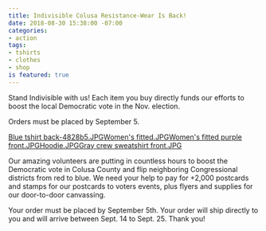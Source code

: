 ```yaml
---
title: Indivisible Colusa Resistance-Wear Is Back!
date: 2018-08-30 15:38:00 -07:00
categories:
- action
tags:
- tshirts
- clothes
- shop
is featured: true
---
```


Stand Indivisible with us! Each item you buy directly funds our efforts to boost the local Democratic vote in the Nov. election.

Orders must be placed by September 5. 

[Blue tshirt back-4828b5.JPG](/uploads/Blue%20tshirt%20back-4828b5.JPG)[Women's fitted.JPG](/uploads/Women's%20fitted.JPG)[Women's fitted purple front.JPG](/uploads/Women's%20fitted%20purple%20front.JPG)[Hoodie.JPG](/uploads/Hoodie.JPG)[Gray crew sweatshirt front.JPG](/uploads/Gray%20crew%20sweatshirt%20front.JPG)

Our amazing volunteers are putting in countless hours to boost the Democratic vote in Colusa County and flip neighboring Congressional districts from red to blue. We need your help to pay for +2,000 postcards and stamps for our postcards to voters events, plus flyers and supplies for our door-to-door canvassing. 

Your order must be placed by September 5th. Your order will ship directly to you and will arrive  between Sept. 14 to Sept. 25. Thank you! 